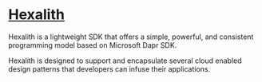 # [Hexalith](https://github.com/Hexalith/Hexalith)

Hexalith is a lightweight SDK that offers a simple, powerful, and consistent programming
model based on Microsoft Dapr SDK.

Hexalith is designed to support and encapsulate several cloud enabled design patterns that developers can infuse their applications.

